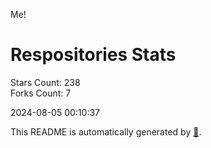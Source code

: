 Me!

# Respositories Stats
Stars Count: 238  
Forks Count: 7

2024-08-05 00:10:37  

This README is automatically generated by [🐰](https://github.com/rnitta/rnitta).
